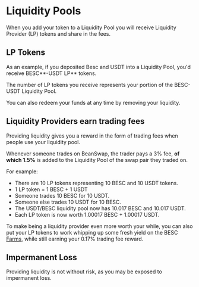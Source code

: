 # Liquidity Pools

When you add your token to a Liquidity Pool you will receive Liquidity Provider (LP) tokens and share in the fees.

## LP Tokens

As an example, if you deposited Besc and USDT into a Liquidity Pool, you'd receive BESC**-USDT LP** tokens.

The number of LP tokens you receive represents your portion of the BESC-USDT Liquidity Pool.&#x20;

You can also redeem your funds at any time by removing your liquidity.

## Liquidity Providers earn trading fees

Providing liquidity gives you a reward in the form of trading fees when people use your liquidity pool.&#x20;

Whenever someone trades on BeanSwap, the trader pays a 3% fee, **of which 1.5%** is added to the Liquidity Pool of the swap pair they traded on.

For example:

* There are 10 LP tokens representing 10 BESC and 10 USDT tokens.
* 1 LP token = 1 BESC + 1 USDT
* Someone trades 10 BESC for 10 USDT.
* Someone else trades 10 USDT for 10 BESC.
* The USDT/BESC liquidity pool now has 10.017 BESC and 10.017 USDT.
* Each LP token is now worth 1.00017 BESC + 1.00017 USDT.

To make being a liquidity provider even more worth your while, you can also put your LP tokens to work whipping up some fresh yield on the BESC[ Farms](https://beanswap.finance/farms), while still earning your 0.17% trading fee reward.

## Impermanent Loss

Providing liquidity is not without risk, as you may be exposed to impermanent loss.
